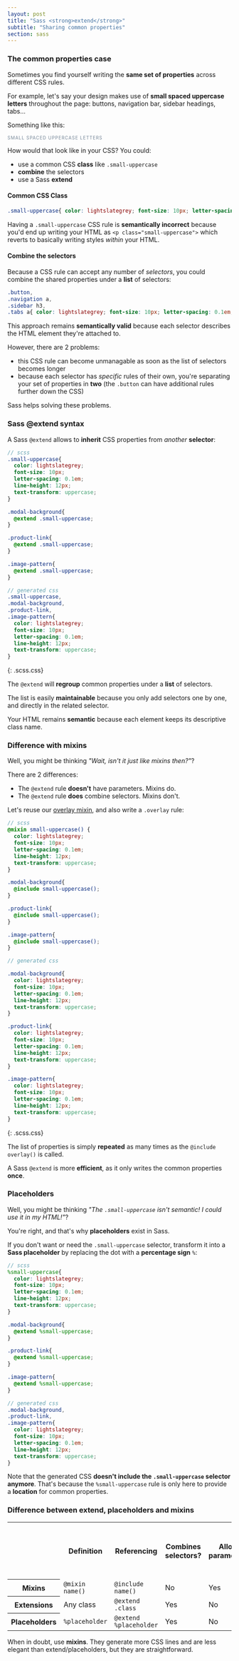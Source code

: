 ```yaml
---
layout: post
title: "Sass <strong>extend</strong>"
subtitle: "Sharing common properties"
section: sass
---
```


### The common properties case

Sometimes you find yourself writing the **same set of properties** across different CSS rules.

For example, let's say your design makes use of **small spaced uppercase letters** throughout the page: buttons, navigation bar, sidebar headings, tabs...

Something like this:

<div class="result">
  <p style="color: lightslategrey; font-size: 10px; letter-spacing: 0.1em; line-height: 12px; text-transform: uppercase;">Small spaced uppercase letters</p>
</div>

How would that look like in your CSS? You could:

* use a common CSS **class** like `.small-uppercase`
* **combine** the selectors
* use a Sass **extend**

#### Common CSS Class

```css
.small-uppercase{ color: lightslategrey; font-size: 10px; letter-spacing: 0.1em; line-height: 12px; text-transform: uppercase;}
```

Having a `.small-uppercase` CSS rule is **semantically incorrect** because you'd end up writing your HTML as `<p class="small-uppercase">` which reverts to basically writing styles _within_ your HTML.

#### Combine the selectors

Because a CSS rule can accept any number of _selectors_, you could combine the shared properties under a **list** of selectors:

```css
.button,
.navigation a,
.sidebar h3,
.tabs a{ color: lightslategrey; font-size: 10px; letter-spacing: 0.1em; line-height: 12px; text-transform: uppercase;}
```

This approach remains **semantically valid** because each selector describes the HTML element they're attached to.

However, there are 2 problems:

* this CSS rule can become unmanagable as soon as the list of selectors becomes longer
* because each selector has _specific_ rules of their own, you're separating your set of properties in **two** (the `.button` can have additional rules further down the CSS)

Sass helps solving these problems.

### Sass @extend syntax

A Sass `@extend` allows to **inherit** CSS properties from _another_ **selector**:

```scss
// scss
.small-uppercase{
  color: lightslategrey;
  font-size: 10px;
  letter-spacing: 0.1em;
  line-height: 12px;
  text-transform: uppercase;
}

.modal-background{
  @extend .small-uppercase;
}

.product-link{
  @extend .small-uppercase;
}

.image-pattern{
  @extend .small-uppercase;
}

// generated css
.small-uppercase,
.modal-background,
.product-link,
.image-pattern{
  color: lightslategrey;
  font-size: 10px;
  letter-spacing: 0.1em;
  line-height: 12px;
  text-transform: uppercase;
}
```
{: .scss.css}

The `@extend` will **regroup** common properties under a **list** of selectors.

The list is easily **maintainable** because you only add selectors one by one, and directly in the related selector.

Your HTML remains **semantic** because each element keeps its descriptive class name.

### Difference with mixins

Well, you might be thinking _"Wait, isn't it just like mixins then?"_?

There are 2 differences:

* The `@extend` rule **doesn't** have parameters. Mixins do.
* The `@extend` rule **does** combine selectors. Mixins don't.

Let's reuse our [overlay mixin](/sass-mixins.html#syntax), and also write a `.overlay` rule:

```scss
// scss
@mixin small-uppercase() {
  color: lightslategrey;
  font-size: 10px;
  letter-spacing: 0.1em;
  line-height: 12px;
  text-transform: uppercase;
}

.modal-background{
  @include small-uppercase();
}

.product-link{
  @include small-uppercase();
}

.image-pattern{
  @include small-uppercase();
}

// generated css

.modal-background{
  color: lightslategrey;
  font-size: 10px;
  letter-spacing: 0.1em;
  line-height: 12px;
  text-transform: uppercase;
}

.product-link{
  color: lightslategrey;
  font-size: 10px;
  letter-spacing: 0.1em;
  line-height: 12px;
  text-transform: uppercase;
}

.image-pattern{
  color: lightslategrey;
  font-size: 10px;
  letter-spacing: 0.1em;
  line-height: 12px;
  text-transform: uppercase;
}
```
{: .scss.css}

The list of properties is simply **repeated** as many times as the `@include overlay()` is called.

A Sass `@extend` is more **efficient**, as it only writes the common properties **once**.

### Placeholders

Well, you might be thinking _"The `.small-uppercase` isn't semantic! I could use it in my HTML!"_?

You're right, and that's why **placeholders** exist in Sass.

If you don't want or need the `.small-uppercase` selector, transform it into a **Sass placeholder** by replacing the dot with a **percentage sign** `%`:

```scss
// scss
%small-uppercase{
  color: lightslategrey;
  font-size: 10px;
  letter-spacing: 0.1em;
  line-height: 12px;
  text-transform: uppercase;
}

.modal-background{
  @extend %small-uppercase;
}

.product-link{
  @extend %small-uppercase;
}

.image-pattern{
  @extend %small-uppercase;
}

// generated css
.modal-background,
.product-link,
.image-pattern{
  color: lightslategrey;
  font-size: 10px;
  letter-spacing: 0.1em;
  line-height: 12px;
  text-transform: uppercase;
}
```

Note that the generated CSS **doesn't include the `.small-uppercase` selector anymore**. That's because the `%small-uppercase` rule is only here to provide a **location** for common properties.

### Difference between extend, placeholders and mixins

<div class="table">
  <table>
    <tr>
      <th class="empty"></th>
      <th>Definition</th>
      <th>Referencing</th>
      <th>Combines selectors?</th>
      <th>Allows parameters?</th>
      <th>Can be used on its own?</th>
    </tr>
    <tr>
      <th>Mixins</th>
      <td><code>@mixin name()</code></td>
      <td><code>@include name()</code></td>
      <td class="no">No</td>
      <td class="yes"><span>Yes</span></td>
      <td class="no">No</td>
    </tr>
    <tr>
      <th>Extensions</th>
      <td>Any class</td>
      <td><code>@extend .class</code></td>
      <td class="yes"><span>Yes</span></td>
      <td class="no">No</td>
      <td class="yes"><span>Yes</span></td>
    </tr>
    <tr>
      <th>Placeholders</th>
      <td><code>%placeholder</code></td>
      <td><code>@extend %placeholder</code></td>
      <td class="yes"><span>Yes</span></td>
      <td class="no">No</td>
      <td class="no">No</td>
    </tr>
  </table>
</div>

When in doubt, use **mixins**. They generate more CSS lines and are less elegant than extend/placeholders, but they are straightforward.

